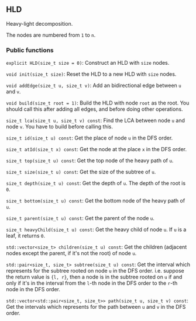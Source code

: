 ## HLD

Heavy-light decomposition.

The nodes are numbered from `1` to `n`.

### Public functions

`explicit HLD(size_t size = 0)`: Construct an HLD with `size` nodes.

`void init(size_t size)`: Reset the HLD to a new HLD with `size` nodes.

`void addEdge(size_t u, size_t v)`: Add an bidirectional edge between `u` and `v`.

`void build(size_t root = 1)`: Build the HLD with node `root` as the root. You should call this after adding all edges, and before doing other operations.

`size_t lca(size_t u, size_t v) const`: Find the LCA between node `u` and node `v`. You have to build before calling this.

`size_t id(size_t u) const`: Get the place of node `u` in the DFS order.

`size_t atId(size_t x) const`: Get the node at the place `x` in the DFS order.

`size_t top(size_t u) const`: Get the top node of the heavy path of `u`.

`size_t size(size_t u) const`: Get the size of the subtree of `u`.

`size_t depth(size_t u) const`: Get the depth of `u`. The depth of the root is `0`.

`size_t bottom(size_t u) const`: Get the bottom node of the heavy path of `u`.

`size_t parent(size_t u) const`: Get the parent of the node `u`.

`size_t heavyChild(size_t u) const`: Get the heavy child of node `u`. If `u` is a leaf, it returns `0`.

`std::vector<size_t> children(size_t u) const`: Get the children (adjacent nodes except the parent, if it's not the root) of node `u`.

`std::pair<size_t, size_t> subtree(size_t u) const`: Get the interval which represents for the subtree rooted on node `u` in the DFS order. i.e. suppose the return value is `{l, r}`, then a node is in the subtree rooted on `u` if and only if it's in the interval from the `l`-th node in the DFS order to the `r`-th node in the DFS order.

`std::vector<std::pair<size_t, size_t>> path(size_t u, size_t v) const`: Get the intervals which represents for the path between `u` and `v` in the DFS order.
